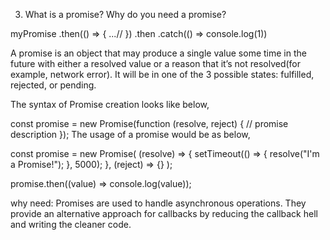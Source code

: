 3. What is a promise? Why do you need a promise?
























myPromise
  .then(() => {
    ...//
  })
  .then
  .catch(() => console.log(1))














A promise is an object that may produce a single value some time in the future with either a resolved value or a reason that it’s not resolved(for example, network error). It will be in one of the 3 possible states: fulfilled, rejected, or pending.

The syntax of Promise creation looks like below,

const promise = new Promise(function (resolve, reject) {
  // promise description
});
The usage of a promise would be as below,

const promise = new Promise(
  (resolve) => {
    setTimeout(() => {
      resolve("I'm a Promise!");
    }, 5000);
  },
  (reject) => {}
);

promise.then((value) => console.log(value));

why need: Promises are used to handle asynchronous operations. They provide an alternative approach for callbacks by reducing the callback hell and writing the cleaner code.